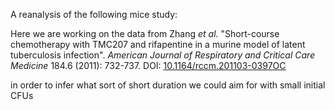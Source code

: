 A reanalysis of the following mice study:

Here we are working on the data from
Zhang *et al.*
"Short-course chemotherapy with TMC207 and rifapentine in a murine model of
latent tuberculosis infection".
*American Journal of Respiratory and Critical Care Medicine* 184.6 (2011): 732-737.
DOI: [10.1164/rccm.201103-0397OC](https://doi.org/10.1164/rccm.201103-0397oc)

in order to infer what sort of short duration we could aim for with small initial CFUs